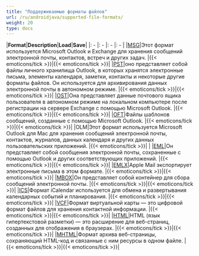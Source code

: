 ```yaml
---
title: "Поддерживаемые форматы файлов"
url: /ru/androidjava/supported-file-formats/
weight: 20
type: docs
---
```



|**Format**|**Description**|**Load**|**Save**|
|: - |: - |: - |: - |
|[MSG](https://docs.fileformat.com/email/msg/)|Этот формат используется Microsoft Outlook и Exchange для хранения сообщений электронной почты, контактов, встреч и других задач. |{{< emoticons/tick >}}|{{< emoticons/tick >}}|
|[PST](https://docs.fileformat.com/email/pst/)|оно представляет собой файлы личного хранилища Outlook, в которых хранятся электронные письма, элементы календаря, заметки, контакты и некоторые другие форматы файлов. Он используется для архивирования данных электронной почты в автономном режиме. |{{< emoticons/tick >}}|{{< emoticons/tick >}}|
|[OST](https://docs.fileformat.com/email/ost/)|Она представляет данные почтового ящика пользователя в автономном режиме на локальном компьютере после регистрации на сервере Exchange с помощью Microsoft Outlook. |{{< emoticons/tick >}}|{{< emoticons/tick >}}|
|[OFT](https://docs.fileformat.com/email/oft/)|Файлы шаблонов сообщений, созданные с помощью Microsoft Outlook. |{{< emoticons/tick >}}|{{< emoticons/tick >}}|
|OLM|Этот формат используется Microsoft Outlook для Mac для хранения сообщений электронной почты, контактов, журналов, данных календаря и других данных пользовательских приложений. |{{< emoticons/tick >}}| |
|[EML](https://docs.fileformat.com/email/eml/)|Он представляет собой сообщения электронной почты, сохраненные с помощью Outlook и других соответствующих приложений. |{{< emoticons/tick >}}|{{< emoticons/tick >}}|
|[EMLX](https://docs.fileformat.com/email/emlx/)|Apple Mail экспортирует электронные письма в этом формате. |{{< emoticons/tick >}}|{{< emoticons/tick >}}|
|[MBOX](https://docs.fileformat.com/email/mbox/)|Он представляет собой контейнер для сбора сообщений электронной почты. |{{< emoticons/tick >}}|{{< emoticons/tick >}}|
|[ICS](https://docs.fileformat.com/email/ics/)|Формат iCalendar используется для обмена и развертывания календарных событий и планирования. |{{< emoticons/tick >}}|{{< emoticons/tick >}}|
|[VCF](https://docs.fileformat.com/email/vcf/)|Формат виртуальной карты — это цифровой формат файлов для хранения контактной информации. |{{< emoticons/tick >}}|{{< emoticons/tick >}}|
|[HTML](https://docs.fileformat.com/web/html/)|HTML (язык гипертекстовой разметки) — это расширение для веб-страниц, созданных для отображения в браузерах. |{{< emoticons/tick >}}|{{< emoticons/tick >}}|
|[MHTML](https://docs.fileformat.com/web/mhtml/)|Формат архива веб-страницы, сохраняющий HTML-код и связанные с ним ресурсы в одном файле. |{{< emoticons/tick >}}|{{< emoticons/tick >}}|

